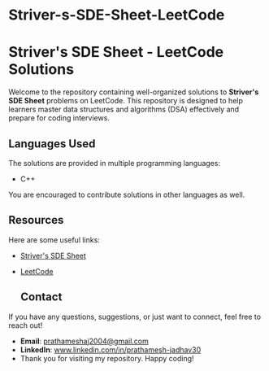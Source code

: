 # Striver-s-SDE-Sheet-LeetCode
# Striver's SDE Sheet - LeetCode Solutions

Welcome to the repository containing well-organized solutions to **Striver's SDE Sheet** problems on LeetCode. This repository is designed to help learners master data structures and algorithms (DSA) effectively and prepare for coding interviews.


## Languages Used

The solutions are provided in multiple programming languages:
- C++

You are encouraged to contribute solutions in other languages as well.


## Resources

Here are some useful links:
- [Striver's SDE Sheet](https://takeuforward.org/interviews/strivers-sde-sheet-top-coding-interview-problems/)
- [LeetCode](https://leetcode.com/u/Prathamesh_Jadhav3011/)

  ## Contact

If you have any questions, suggestions, or just want to connect, feel free to reach out!

- **Email**: prathameshaj2004@gmail.com
- **LinkedIn**: www.linkedin.com/in/prathamesh-jadhav30
- Thank you for visiting my repository. Happy coding!

